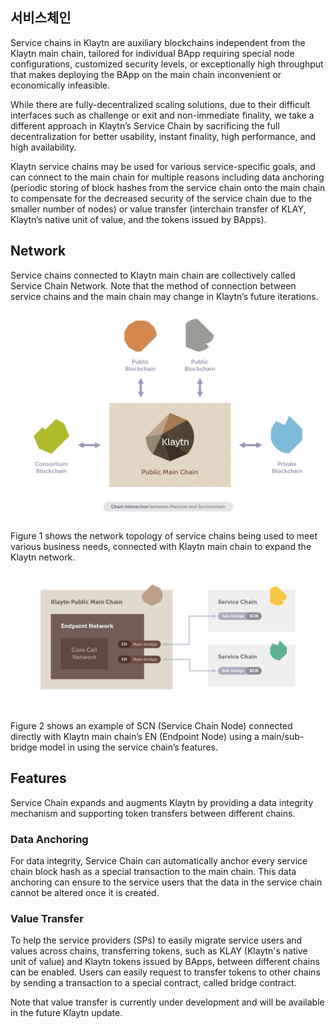 ## 서비스체인
Service chains in Klaytn are auxiliary blockchains independent from the Klaytn main chain, tailored for individual BApp requiring special node configurations, customized security levels, or exceptionally high throughput that makes deploying the BApp on the main chain inconvenient or economically infeasible.

While there are fully-decentralized scaling solutions, due to their difficult interfaces such as challenge or exit and non-immediate finality, we take a different approach in Klaytn’s Service Chain by sacrificing the full decentralization for better usability, instant finality, high performance, and high availability.

Klaytn service chains may be used for various service-specific goals, and can connect to the main chain for multiple reasons including data anchoring (periodic storing of block hashes from the service chain onto the main chain to compensate for the decreased security of the service chain due to the smaller number of nodes) or value transfer (interchain transfer of KLAY, Klaytn’s native unit of value, and the tokens issued by BApps).

## Network
Service chains connected to Klaytn main chain are collectively called Service Chain Network. Note that the method of connection between service chains and the main chain may change in Klaytn’s future iterations.

![Figure 1. Klaytn Main Chain and Service Chain](images/mainchain_servicechain.png)

Figure 1 shows the network topology of service chains being used to meet various business needs, connected with Klaytn main chain to expand the Klaytn network.

![Figure 2. Main Chain and Service Chain Connection using Main/Sub-Bridge Model](images/sc_connection.png)

Figure 2 shows an example of SCN (Service Chain Node) connected directly with Klaytn main chain’s EN (Endpoint Node) using a main/sub-bridge model in using the service chain’s features.

## Features
Service Chain expands and augments Klaytn by providing a data integrity mechanism and supporting token transfers between different chains.

### Data Anchoring
For data integrity, Service Chain can automatically anchor every service chain block hash as a special transaction to the main chain. This data anchoring can ensure to the service users that the data in the service chain cannot be altered once it is created.

### Value Transfer
To help the service providers (SPs) to easily migrate service users and values across chains, transferring tokens, such as KLAY (Klaytn's native unit of value) and Klaytn tokens issued by BApps, between different chains can be enabled. Users can easily request to transfer tokens to other chains by sending a transaction to a special contract, called bridge contract.

Note that value transfer is currently under development and will be available in the future Klaytn update.
